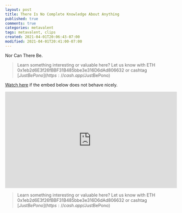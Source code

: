 ```yaml
---
layout: post
title: There Is No Complete Knowledge About Anything
published: true
comments: true
categories: metavalent
tags: metavalent, clips
created: 2021-04-01T20:06:43-07:00
modified: 2021-04-01T20:41:00-07:00
---
```


Nor Can There Be.

> Learn something interesting or valuable here? Let us know with ETH 0x1eb2d6E3f26fBBF31B485bbe3e316D6dAd806632 or cashtag [$JustBePono](https://cash.app/$JustBePono)

[Watch here](https://youtu.be/ofdFJlyVlfk) if the embed below does not behave nicely. 

<div class="embed-container"><iframe width="560" height="315" src="https://www.youtube.com/embed/ofdFJlyVlfk" title="YouTube video player" frameborder="0" allow="accelerometer; autoplay; clipboard-write; encrypted-media; gyroscope; picture-in-picture" allowfullscreen></iframe></div>


> Learn something interesting or valuable here? Let us know with ETH 0x1eb2d6E3f26fBBF31B485bbe3e316D6dAd806632 or cashtag [$JustBePono](https://cash.app/$JustBePono)